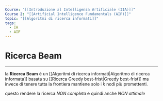 ```yaml
---
Course: "[[Introduzione al Intelligenza Artificiale (IIA)]]"
Course 2: "[[Artificial Intelligence Fundamentals (AIF)]]"
topic: "[[Algoritmi di ricerca informati]]"
tags:
  - IA
  - AIF
---
```


# Ricerca Beam
---
la **Ricerca Beam** è un [[Algoritmi di ricerca informati|Algoritmo di ricerca informata]] basata su [[Ricerca Greedy best-frist|Greedy best-frist]] ma invece di tenere tutta la frontiera mantiene solo i $k$ nodi più promettenti.

questo rendere la ricerca _NON completa_ e quindi anche _NON ottimale_
